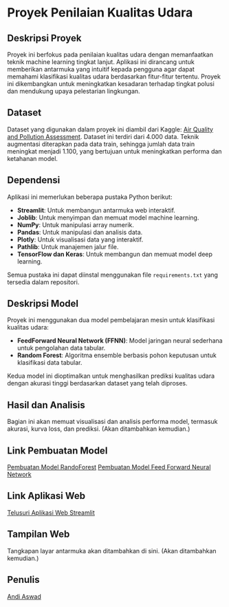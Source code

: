 # Proyek Penilaian Kualitas Udara

## Deskripsi Proyek
Proyek ini berfokus pada penilaian kualitas udara dengan memanfaatkan teknik machine learning tingkat lanjut. Aplikasi ini dirancang untuk memberikan antarmuka yang intuitif kepada pengguna agar dapat memahami klasifikasi kualitas udara berdasarkan fitur-fitur tertentu. Proyek ini dikembangkan untuk meningkatkan kesadaran terhadap tingkat polusi dan mendukung upaya pelestarian lingkungan.

## Dataset
Dataset yang digunakan dalam proyek ini diambil dari Kaggle: [Air Quality and Pollution Assessment](https://www.kaggle.com/datasets/mujtabamatin/air-quality-and-pollution-assessment). Dataset ini terdiri dari 4.000 data. Teknik augmentasi diterapkan pada data train, sehingga jumlah data train meningkat menjadi 1.100, yang bertujuan untuk meningkatkan performa dan ketahanan model.

## Dependensi
Aplikasi ini memerlukan beberapa pustaka Python berikut:
- **Streamlit**: Untuk membangun antarmuka web interaktif.
- **Joblib**: Untuk menyimpan dan memuat model machine learning.
- **NumPy**: Untuk manipulasi array numerik.
- **Pandas**: Untuk manipulasi dan analisis data.
- **Plotly**: Untuk visualisasi data yang interaktif.
- **Pathlib**: Untuk manajemen jalur file.
- **TensorFlow dan Keras**: Untuk membangun dan memuat model deep learning.

Semua pustaka ini dapat diinstal menggunakan file `requirements.txt` yang tersedia dalam repositori.

## Deskripsi Model
Proyek ini menggunakan dua model pembelajaran mesin untuk klasifikasi kualitas udara:
- **FeedForward Neural Network (FFNN)**: Model jaringan neural sederhana untuk pengolahan data tabular.
- **Random Forest**: Algoritma ensemble berbasis pohon keputusan untuk klasifikasi data tabular.

Kedua model ini dioptimalkan untuk menghasilkan prediksi kualitas udara dengan akurasi tinggi berdasarkan dataset yang telah diproses.

## Hasil dan Analisis
Bagian ini akan memuat visualisasi dan analisis performa model, termasuk akurasi, kurva loss, dan prediksi. (Akan ditambahkan kemudian.)

## Link Pembuatan Model
[Pembuatan Model RandoForest](https://colab.research.google.com/drive/1oWdJ6o3Q0Olz56l99KtgcY14z731-fXy?usp=sharing)
[Pembuatan Model Feed Forward Neural Network](https://colab.research.google.com/drive/1n58CBTxDErRA_gYWAJ0Oz9ePHVv1xyni?usp=sharing)

## Link Aplikasi Web
[Telusuri Aplikasi Web Streamlit](https://uapandiaswad.streamlit.app/)

## Tampilan Web
Tangkapan layar antarmuka akan ditambahkan di sini. (Akan ditambahkan kemudian.)

## Penulis
[Andi Aswad](https://github.com/AndiAswad)

